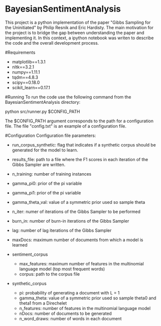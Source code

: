# BayesianSentimentAnalysis
This project is a python implementation of the paper "Gibbs Sampling for the Uninitiated" by Philip Resnik and Eric Hardisty.
The main motivation for the project is to bridge the gap between understanding the paper and implementing it. In this context, a ipython notebook was writen to describe the code and the overall development process.

#Requirements
- matplotlib==1.3.1
- nltk==3.2.1
- numpy==1.11.1
- tqdm==4.8.3
- scipy==0.18.0
- scikit_learn==0.17.1

#Running
To run the code use the following command from the BayesianSentimentAnalysis directory:

  python src/runner.py $CONFIG_PATH

The $CONFIG_PATH argument corresponds to the path for a configuration file. The file "config.txt" is an example of a configuration file.

#Configuration
Configuration file parameters:

  - run_corpus_synthetic: flag that indicates if a synthetic corpus should be generated for the model to learn.
  - results_file: path to a file where the F1 scores in each iteration of the Gibbs Sampler are written. 
  - n_training: number of training instances
  - gamma_pi0: prior of the pi variable
  - gamma_pi1: prior of the pi variable
  - gamma_theta_val: value of a symmetric prior used so sample theta
  - n_iter: numer of iterations of the Gibbs Sampler to be performed
  - burn_in: number of burn-in iterations of the Gibbs Sampler
  - lag:  number of lag iterations of the Gibbs Sampler
  - maxDocs: maximum number of documents from which a model is learned
	
  - sentiment_corpus
      - max_features: maximum number of features in the multinomial language model (top most frequent words)
      - corpus: path to the corpus file
		
  - synthetic_corpus
  	- pi: probability of generating a document with L = 1
  	- gamma_theta: value of a symmetric prior used so sample theta0 and theta1 from a Direchelet
  	- n_features: number of features in the multinomial language model
  	- nDocs: number of documents to be generated
  	- n_word_draws: number of words in each document
